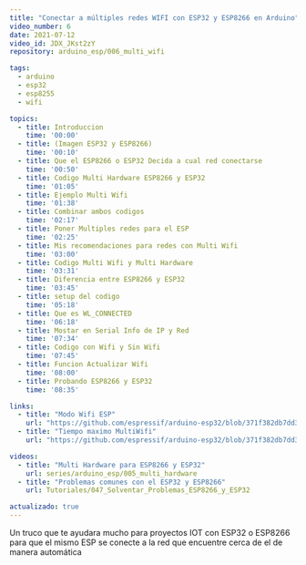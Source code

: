 ```yaml
---
title: "Conectar a múltiples redes WIFI con ESP32 y ESP8266 en Arduino"
video_number: 6
date: 2021-07-12
video_id: JDX_JKst2zY
repository: arduino_esp/006_multi_wifi

tags:
  - arduino
  - esp32
  - esp8255
  - wifi

topics:
  - title: Introduccion
    time: '00:00'
  - title: (Imagen ESP32 y ESP8266)
    time: '00:10'
  - title: Que el ESP8266 o ESP32 Decida a cual red conectarse
    time: '00:50'
  - title: Codigo Multi Hardware ESP8266 y ESP32
    time: '01:05'
  - title: Ejemplo Multi Wifi
    time: '01:38'
  - title: Combinar ambos codigos
    time: '02:17'
  - title: Poner Multiples redes para el ESP
    time: '02:25'
  - title: Mis recomendaciones para redes con Multi Wifi
    time: '03:00'
  - title: Codigo Multi Wifi y Multi Hardware
    time: '03:31'
  - title: Diferencia entre ESP8266 y ESP32
    time: '03:45'
  - title: setup del codigo
    time: '05:18'
  - title: Que es WL_CONNECTED
    time: '06:18'
  - title: Mostar en Serial Info de IP y Red
    time: '07:34'
  - title: Codigo con Wifi y Sin Wifi
    time: '07:45'
  - title: Funcion Actualizar Wifi
    time: '08:00'
  - title: Probando ESP8266 y ESP32
    time: '08:35'

links:
  - title: "Modo Wifi ESP"
    url: "https://github.com/espressif/arduino-esp32/blob/371f382db7dd36c470bb2669b222adf0a497600d/libraries/WiFi/src/WiFiType.h"
  - title: "Tiempo maximo MultiWifi"
    url: "https://github.com/espressif/arduino-esp32/blob/371f382db7dd36c470bb2669b222adf0a497600d/libraries/WiFi/src/WiFiMulti.h"

videos:
  - title: "Multi Hardware para ESP8266 y ESP32"
    url: series/arduino_esp/005_multi_hardware
  - title: "Problemas comunes con el ESP32 y ESP8266"
    url: Tutoriales/047_Solventar_Problemas_ESP8266_y_ESP32

actualizado: true
---
```


Un truco que te ayudara mucho para proyectos IOT con ESP32 o ESP8266 para que el mismo ESP se conecte a la red que encuentre cerca de el de manera automática

